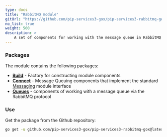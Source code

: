 ```yaml
---
type: docs
title: "RabbitMQ module"
gitUrl: "https://github.com/pip-services3-gox/pip-services3-rabbitmq-gox"
no_list: true
weight: 500
description: > 
    A set of components for working with the message queue in RabbitMQ through the AMQP protocol.
---
```


### Packages

The module contains the following packages:
- [**Build**](build) - Factory for constructing module components
- [**Connect**](connect) - Message Queuing components that implement the standard [Messaging](../messaging/) module interface
- [**Queues**](queues) - components of working with a message queue via the RabbitMQ protocol


### Use

Get the package from the Github repository:
```bash
go get -u github.com/pip-services3-gox/pip-services3-rabbitmq-gox@latest
```

